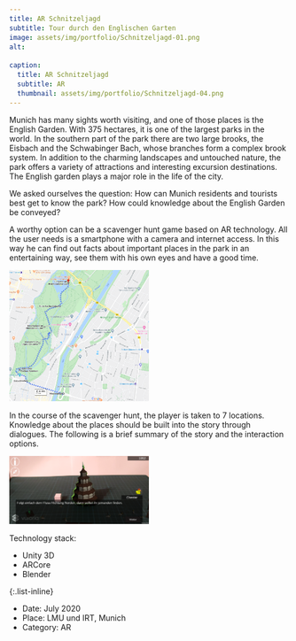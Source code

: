 ```yaml
---
title: AR Schnitzeljagd
subtitle: Tour durch den Englischen Garten 
image: assets/img/portfolio/Schnitzeljagd-01.png
alt: 

caption:
  title: AR Schnitzeljagd
  subtitle: AR
  thumbnail: assets/img/portfolio/Schnitzeljagd-04.png
---
```

Munich has many sights worth visiting, and one of those places is the English Garden. With 375 hectares, it is one of the largest parks in the world. In the southern part of the park there are two large brooks, the Eisbach and the Schwabinger Bach, whose branches form a complex brook system. In addition to the charming landscapes and untouched nature, the park offers a variety of attractions and interesting excursion destinations. The English garden plays a major role in the life of the city.

We asked ourselves the question: How can Munich residents and tourists best get to know the park? How could knowledge about the English Garden be conveyed?

A worthy option can be a scavenger hunt game based on AR technology. All the user needs is a smartphone with a camera and internet access. In this way he can find out facts about important places in the park in an entertaining way, see them with his own eyes and have a good time.

<img src="assets/img/portfolio/Schnitzeljagd-03.png" width="50%" height="50%" alt="Map">

In the course of the scavenger hunt, the player is taken to 7 locations. Knowledge about the places should be built into the story through dialogues. The following is a brief summary of the story and the interaction options.

<img src="assets/img/portfolio/Schnitzeljagd-01.png" width="50%" height="50%" alt="Dialog">

Technology stack:
- Unity 3D 
- ARCore
- Blender

{:.list-inline}
- Date: July 2020
- Place: LMU und IRT, Munich
- Category: AR

